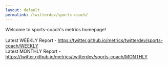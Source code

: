 ```yaml
---
layout: default
permalink: /twitterdev/sports-coach/
---
```

Welcome to sports-coach's metrics homepage!
<br><br>
Latest WEEKLY Report - <a href="https://twitter.github.io/metrics/twitterdev/sports-coach/WEEKLY">https://twitter.github.io/metrics/twitterdev/sports-coach/WEEKLY</a>
<br>
Latest MONTHLY Report - <a href="https://twitter.github.io/metrics/twitterdev/sports-coach/MONTHLY">https://twitter.github.io/metrics/twitterdev/sports-coach/MONTHLY</a>
<br>
